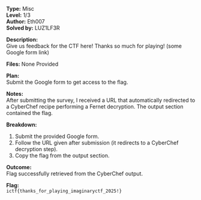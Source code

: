 **Type:** Misc  
**Level:** 1/3  
**Author:** Eth007  
**Solved by:** LUZ1LF3R

**Description:**  
Give us feedback for the CTF here! Thanks so much for playing! (some Google form link)

**Files:** None Provided

**Plan:**  
Submit the Google form to get access to the flag.

**Notes:**  
After submitting the survey, I received a URL that automatically redirected to a CyberChef recipe performing a Fernet decryption. The output section contained the flag.

**Breakdown:**  
1. Submit the provided Google form.  
2. Follow the URL given after submission (it redirects to a CyberChef decryption step).  
3. Copy the flag from the output section.

**Outcome:**  
Flag successfully retrieved from the CyberChef output.

**Flag:**  
`ictf{thanks_for_playing_imaginaryctf_2025!}`